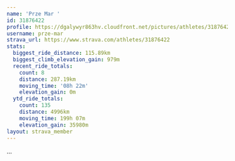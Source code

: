 ```yaml
---
name: 'Prze Mar '
id: 31876422
profile: https://dgalywyr863hv.cloudfront.net/pictures/athletes/31876422/22548952/3/large.jpg
username: prze-mar
strava_url: https://www.strava.com/athletes/31876422
stats:
  biggest_ride_distance: 115.89km
  biggest_climb_elevation_gain: 979m
  recent_ride_totals:
    count: 8
    distance: 287.19km
    moving_time: '08h 22m'
    elevation_gain: 0m
  ytd_ride_totals:
    count: 135
    distance: 4996km
    moving_time: 199h 07m
    elevation_gain: 35980m
layout: strava_member
--- 
```

...
